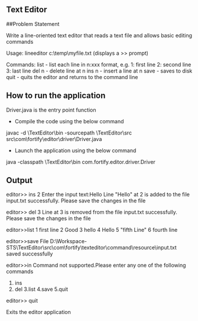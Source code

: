 ## Text Editor

##Problem Statement 

Write a line-oriented text editor that reads a text file and allows basic editing commands
 
Usage:
lineeditor c:\temp\myfile.txt
(displays a >> prompt)
 
Commands:
list - list each line in n:xxx format, e.g.
1: first line
2: second line
3: last line
del n - delete line at n
ins n - insert a line at n
save - saves to disk
quit - quits the editor and returns to the command line


## How to run the application

Driver.java is the entry point function 

*  Compile the code using the below command 

javac -d <EDITOR-WORKSPACE>\TextEditor\bin -sourcepath <EDITOR-WORKSPACE>\TextEditor\src src\com\fortify\editor\driver\Driver.java

*  Launch the application using the below command 

java -classpath <EDITOR-WORKSPACE>\TextEditor\bin com.fortify.editor.driver.Driver <Path to the input text file>

## Output

editor>> ins 2
Enter the input text:Hello
Line "Hello" at 2 is added to the file input.txt successfully. Please save the changes in the file

editor>> del 3
Line at 3 is removed from the file input.txt successfully. Please save the changes in the file

editor>>list
1 first line
2 Good
3 hello
4 Hello
5  "fifth Line"
6 fourth line

editor>>save
File D:\Workspace-STS\TextEditor\src\com\fortify\texteditor\command\resource\input.txt saved successfully

editor>>in
Command not supported.Please enter any one of the following commands
1. ins <pos>
2. del
3.list
4.save
5.quit

editor>> quit

Exits the editor application

